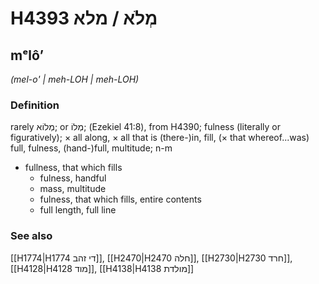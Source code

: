 # H4393 מְלֹא / מלא

## mᵉlôʼ

_(mel-o' | meh-LOH | meh-LOH)_

### Definition

rarely מְלוֹא; or מְלוֹ; (Ezekiel 41:8), from H4390; fulness (literally or figuratively); × all along, × all that is (there-)in, fill, (× that whereof...was) full, fulness, (hand-)full, multitude; n-m

- fullness, that which fills
  - fulness, handful
  - mass, multitude
  - fulness, that which fills, entire contents
  - full length, full line

### See also

[[H1774|H1774 די זהב]], [[H2470|H2470 חלה]], [[H2730|H2730 חרד]], [[H4128|H4128 מוד]], [[H4138|H4138 מולדת]]
